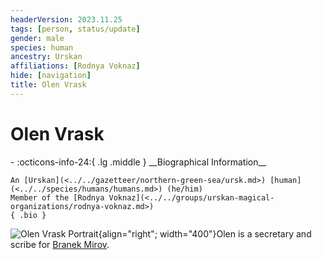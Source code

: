```yaml
---
headerVersion: 2023.11.25
tags: [person, status/update]
gender: male
species: human
ancestry: Urskan
affiliations: [Rodnya Voknaz]
hide: [navigation]
title: Olen Vrask
---
```

# Olen Vrask
<div class="grid cards ext-narrow-margin ext-one-column" markdown>
- :octicons-info-24:{ .lg .middle } __Biographical Information__

    An [Urskan](<../../gazetteer/northern-green-sea/ursk.md>) [human](<../../species/humans/humans.md>) (he/him)  
    Member of the [Rodnya Voknaz](<../../groups/urskan-magical-organizations/rodnya-voknaz.md>)  
    { .bio }

</div>


![Olen Vrask Portrait](../../assets/olen-vrask-portrait.png){align="right"; width="400"}Olen is a secretary and scribe for [Branek Mirov](<./branek-mirov.md>).

